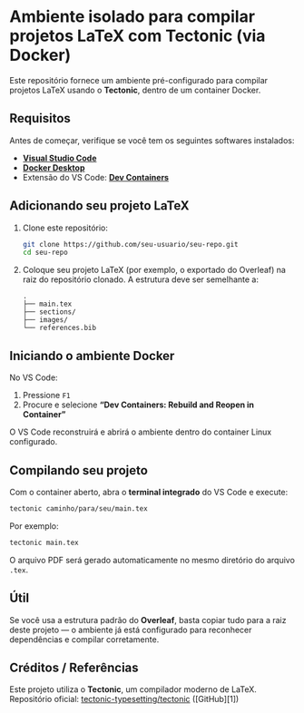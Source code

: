 # Ambiente isolado para compilar projetos LaTeX com Tectonic (via Docker)

Este repositório fornece um ambiente pré-configurado para compilar projetos LaTeX usando o **Tectonic**, dentro de um container Docker.


## Requisitos

Antes de começar, verifique se você tem os seguintes softwares instalados:

* [**Visual Studio Code**](https://code.visualstudio.com/)
* [**Docker Desktop**](https://www.docker.com/)
* Extensão do VS Code: [**Dev Containers**](https://marketplace.visualstudio.com/items?itemName=ms-vscode-remote.remote-containers)


## Adicionando seu projeto LaTeX

1. Clone este repositório:

   ```bash
   git clone https://github.com/seu-usuario/seu-repo.git
   cd seu-repo
   ```

2. Coloque seu projeto LaTeX (por exemplo, o exportado do Overleaf) na raiz do repositório clonado.
   A estrutura deve ser semelhante a:

   ```
   .
   ├── main.tex
   ├── sections/
   ├── images/
   └── references.bib
   ```



## Iniciando o ambiente Docker

No VS Code:

1. Pressione `F1`
2. Procure e selecione **“Dev Containers: Rebuild and Reopen in Container”**

O VS Code reconstruirá e abrirá o ambiente dentro do container Linux configurado.

## Compilando seu projeto

Com o container aberto, abra o **terminal integrado** do VS Code e execute:

```bash
tectonic caminho/para/seu/main.tex
```

Por exemplo:

```bash
tectonic main.tex
```

O arquivo PDF será gerado automaticamente no mesmo diretório do arquivo `.tex`.



## Útil

Se você usa a estrutura padrão do **Overleaf**, basta copiar tudo para a raiz deste projeto — o ambiente já está configurado para reconhecer dependências e compilar corretamente.


## Créditos / Referências

Este projeto utiliza o **Tectonic**, um compilador moderno de LaTeX.
Repositório oficial: [tectonic-typesetting/tectonic](https://github.com/tectonic-typesetting/tectonic) ([GitHub][1])

